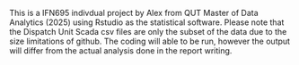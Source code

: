 This is a IFN695 indivdual project by Alex from QUT Master of Data Analytics (2025) using Rstudio as the statistical software. Please note that the Dispatch Unit Scada csv files are only the subset of the data due to the size limitations of github. 
The coding will able to be run, however the output will differ from the actual analysis done in the report writing. 
